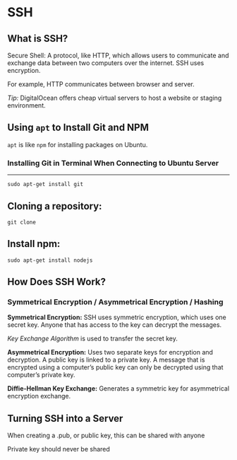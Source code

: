 # SSH
## What is SSH?
Secure Shell: A protocol, like HTTP, which allows users to communicate and exchange data between two computers over the internet. SSH uses encryption.

For example, HTTP communicates between browser and server.

*Tip:* DigitalOcean offers cheap virtual servers to host a website or staging environment.

## Using `apt` to Install Git and NPM
`apt` is like `npm` for installing packages on Ubuntu.

### Installing Git in Terminal When Connecting to Ubuntu Server
------------------------------------------------------------
`sudo apt-get install git`

Cloning a repository:
---------------------
`git clone`

Install npm:
------------
`sudo apt-get install nodejs`


## How Does SSH Work?
### Symmetrical Encryption / Asymmetrical Encryption / Hashing

**Symmetrical Encryption:**
SSH uses symmetric encryption, which uses one secret key. Anyone that has access to the key can decrypt the messages.

*Key Exchange Algorithm* is used to transfer the secret key.

**Asymmetrical Encryption:**
Uses two separate keys for encryption and decryption. A public key is linked to a private key. A message that is encrypted using a computer’s public key can only be decrypted using that computer’s private key.

**Diffie-Hellman Key Exchange:**
Generates a symmetric key for asymmetrical encryption exchange.

## Turning SSH into a Server

When creating a .pub, or public key, this can be shared with anyone 

Private key should never be shared 